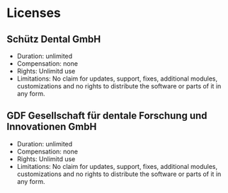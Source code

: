 # Licenses #

## Schütz Dental GmbH

* Duration: unlimited
* Compensation: none
* Rights: Unlimitd use
* Limitations: No claim for updates, support, fixes, additional modules, customizations and no rights to distribute the software or parts of it in any form.

## GDF Gesellschaft für dentale Forschung und Innovationen GmbH

* Duration: unlimited
* Compensation: none
* Rights: Unlimitd use
* Limitations: No claim for updates, support, fixes, additional modules, customizations and no rights to distribute the software or parts of it in any form.
